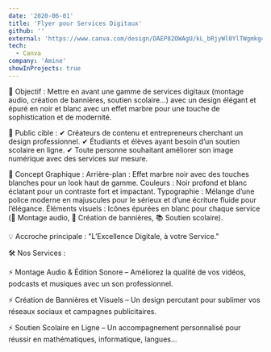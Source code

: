 ```yaml
---
date: '2020-06-01'
title: 'Flyer pour Services Digitaux'
github: ''
external: 'https://www.canva.com/design/DAEP82OWAgU/kL_bRjyWl0YlTWgmkg4TOQ/view?utm_content=DAEP82OWAgU&utm_campaign=designshare&utm_medium=link2&utm_source=uniquelinks&utlId=hb0ede630bf'
tech:
  - Canva
company: 'Amine'
showInProjects: true
---
```


🎯 Objectif : Mettre en avant une gamme de services digitaux (montage audio, création de bannières, soutien scolaire…) avec un design élégant et épuré en noir et blanc avec un effet marbre pour une touche de sophistication et de modernité.

🎯 Public cible :
✔ Créateurs de contenu et entrepreneurs cherchant un design professionnel.
✔ Étudiants et élèves ayant besoin d’un soutien scolaire en ligne.
✔ Toute personne souhaitant améliorer son image numérique avec des services sur mesure.

🎨 Concept Graphique :
Arrière-plan : Effet marbre noir avec des touches blanches pour un look haut de gamme.
Couleurs : Noir profond et blanc éclatant pour un contraste fort et impactant.
Typographie : Mélange d’une police moderne en majuscules pour le sérieux et d’une écriture fluide pour l’élégance.
Éléments visuels : Icônes épurées en blanc pour chaque service (🎵 Montage audio, 🎨 Création de bannières, 📚 Soutien scolaire).

💡 Accroche principale :
"L’Excellence Digitale, à votre Service."

🛠 Nos Services :

⚡ Montage Audio & Édition Sonore – Améliorez la qualité de vos vidéos, podcasts et musiques avec un son professionnel.

⚡ Création de Bannières et Visuels – Un design percutant pour sublimer vos réseaux sociaux et campagnes publicitaires.

⚡ Soutien Scolaire en Ligne – Un accompagnement personnalisé pour réussir en mathématiques, informatique, langues…


